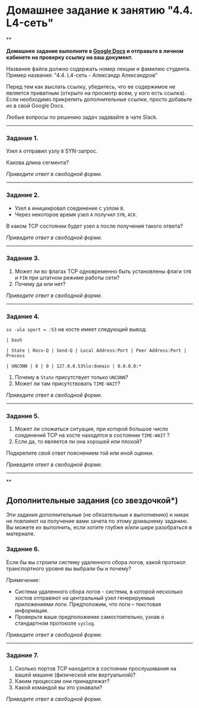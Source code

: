 # Домашнее задание к занятию "4.4. L4-сеть"

**

**Домашнее задание выполните в [Google Docs](https://docs.google.com/) и отправьте в личном кабинете на проверку ссылку на ваш документ.** 

Название файла должно содержать номер лекции и фамилию студента. Пример названия: "4.4. L4-сеть - Александр Александров"

Перед тем как выслать ссылку, убедитесь, что ее содержимое не является приватным (открыто на просмотр всем, у кого есть ссылка). Если необходимо прикрепить дополнительные ссылки, просто добавьте их в свой Google Docs.

Любые вопросы по решению задач задавайте в чате Slack.

---

### Задание 1. 

Узел `А` отправил узлу `В` SYN-запрос.

Какова длина сегмента?

*Приведите ответ в свободной форме.*

---

### Задание 2. 

- Узел `А` инициировал соединение с узлом `В`.
- Через некоторое время узел `А` получил `SYN`, `ACK`.

В каком TCP состоянии будет  узел `А` после получения такого ответа?

*Приведите ответ в свободной форме.*

---

### Задание 3. 

1. Может ли во флагах TCP одновременно быть установлены флаги `SYN` и `FIN` при штатном режиме работы сети?
2. Почему да или нет?

*Приведите ответ в свободной форме.*

---

### Задание 4. 

`ss -ula sport = :53` на хосте имеет следующий вывод:

```
| bash

| State | Recv-Q | Send-Q | Local Address:Port | Peer Address:Port | Process

| UNCONN | 0 | 0 | 127.0.0.53%lo:domain | 0.0.0.0:*
```

1. Почему в `State` присутствует только `UNCONN`?
2. Может ли там присутствовать `TIME-WAIT`?

*Приведите ответ в свободной форме.*

---

### Задание 5. 

1. Может ли сложиться ситуация, при которой большое число соединений TCP на хосте находятся в состоянии `TIME-WAIT`  ?
2. Если да, то является ли она хорошей или плохой?

Подкрепите свой ответ пояснением той или иной оценки.

*Приведите ответ в свободной форме.*

---

**

## Дополнительные задания (со звездочкой*)
Эти задания дополнительные (не обязательные к выполнению) и никак не повлияют на получение вами зачета по этому домашнему заданию. Вы можете их выполнить, если хотите глубже и/или шире разобраться в материале.


### Задание 6. 

Если бы вы строили систему удаленного сбора логов, какой протокол транспортного уровня вы выбрали бы и почему?

_Примечение:_ 
- Система удаленного сбора логов - система, в которой несколько хостов отправяют на центральный узел генерируемые приложениями логи.  Предположим, что логи – текстовая информация. 
- Проверьте ваше предположение самостоятельно, узнав о стандартном протоколе `syslog`.

*Приведите ответ в свободной форме.*

---

### Задание 7. 

1. Сколько портов TCP находится в состоянии прослушивания на вашей машине (физической или виртуальной)?
2. Каким процессам они принадлежат?
3. Какой командой вы это узнавали?

*Приведите ответ в свободной форме.*
